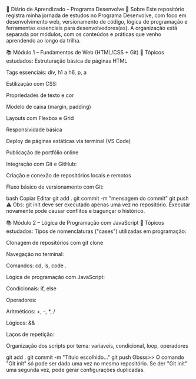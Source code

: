 📘 Diário de Aprendizado – Programa Desenvolve
📌 Sobre
Este repositório registra minha jornada de estudos no Programa Desenvolve, com foco em desenvolvimento web, versionamento de código, lógica de programação e ferramentas essenciais para desenvolvedores(as). A organização está separada por módulos, com os conteúdos e práticas que venho aprendendo ao longo da trilha.

📚 Módulo 1 – Fundamentos de Web (HTML/CSS + Git)
🔹 Tópicos estudados:
Estruturação básica de páginas HTML

Tags essenciais: div, h1 a h6, p, a

Estilização com CSS:

Propriedades de texto e cor

Modelo de caixa (margin, padding)

Layouts com Flexbox e Grid

Responsividade básica

Deploy de páginas estáticas via terminal (VS Code)

Publicação de portfólio online

Integração com Git e GitHub:

Criação e conexão de repositórios locais e remotos

Fluxo básico de versionamento com Git:

bash
Copiar
Editar
git add .
git commit -m "mensagem do commit"
git push
⚠️ Obs: git init deve ser executado apenas uma vez no repositório. Executar novamente pode causar conflitos e bagunçar o histórico.

📚 Módulo 2 – Lógica de Programação com JavaScript
🔹 Tópicos estudados:
Tipos de nomenclaturas ("cases") utilizadas em programação:

Clonagem de repositórios com git clone

Navegação no terminal:

Comandos: cd, ls, code .

Lógica de programação com JavaScript:

Condicionais: if, else

Operadores:

Aritméticos: +, -, *, /

Lógicos: &&

Laços de repetição:

Organização dos scripts por tema: variaveis, condicional, loop, operadores


  git add .
  git commit -m "Título escolhido..."
  git push
  Obsss>> O comando "Git init" só pode ser dado uma vez no mesmo repositório. Se der "Git init" uma segunda vez, pode gerar configurações duplicadas.
  ```

